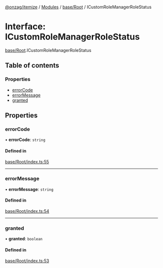 [@onzag/itemize](../README.md) / [Modules](../modules.md) / [base/Root](../modules/base_Root.md) / ICustomRoleManagerRoleStatus

# Interface: ICustomRoleManagerRoleStatus

[base/Root](../modules/base_Root.md).ICustomRoleManagerRoleStatus

## Table of contents

### Properties

- [errorCode](base_Root.ICustomRoleManagerRoleStatus.md#errorcode)
- [errorMessage](base_Root.ICustomRoleManagerRoleStatus.md#errormessage)
- [granted](base_Root.ICustomRoleManagerRoleStatus.md#granted)

## Properties

### errorCode

• **errorCode**: `string`

#### Defined in

[base/Root/index.ts:55](https://github.com/onzag/itemize/blob/5c2808d3/base/Root/index.ts#L55)

___

### errorMessage

• **errorMessage**: `string`

#### Defined in

[base/Root/index.ts:54](https://github.com/onzag/itemize/blob/5c2808d3/base/Root/index.ts#L54)

___

### granted

• **granted**: `boolean`

#### Defined in

[base/Root/index.ts:53](https://github.com/onzag/itemize/blob/5c2808d3/base/Root/index.ts#L53)

